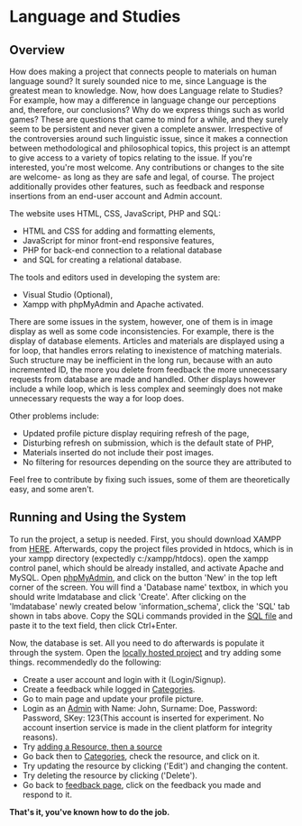 <h1>Language and Studies</h1>

<h2>Overview</h2>

How does making a project that connects people to materials on human language sound? It surely sounded nice to me, since Language is the greatest mean to knowledge. Now, how does Language relate to Studies? For example, how may a difference in language change our perceptions and, therefore, our conclusions? Why do we express things such as world games? These are questions that came to mind for a while, and they surely seem to be persistent and never given a complete answer. Irrespective of the controversies around such linguistic issue, since it makes a connection between methodological and philosophical topics, this project is an attempt to give access to a variety of topics relating to the issue. If you're interested, you're most welcome. Any contributions or changes to the site are welcome- as long as they are safe and legal, of course. The project additionally provides other features, such as feedback and response insertions from an end-user account and Admin account.

The website uses HTML, CSS, JavaScript, PHP and SQL:  
- HTML and CSS for adding and formatting elements,  
- JavaScript for minor front-end responsive features,  
- PHP for back-end connection to a relational database  
- and SQL for creating a relational database.

The tools and editors used in developing the system are:  
- Visual Studio (Optional),  
- Xampp with phpMyAdmin and Apache activated.

There are some issues in the system, however, one of them is in image display as well as some code inconsistencies. For example, there is the display of database elements. Articles and materials are displayed using a for loop, that handles errors relating to inexistence of matching materials. Such structure may be inefficient in the long run, because with an auto incremented ID, the more you delete from feedback the more unnecessary requests from database are made and handled. Other displays however include a while loop, which is less complex and seemingly does not make unnecessary requests the way a for loop does.

Other problems include:  
- Updated profile picture display requiring refresh of the page,  
- Disturbing refresh on submission, which is the default state of PHP,  
- Materials inserted do not include their post images.  
- No filtering for resources depending on the source they are attributed to

Feel free to contribute by fixing such issues, some of them are theoretically easy, and some aren't.

<h2>Running and Using the System</h2>

To run the project, a setup is needed. First, you should download XAMPP from [HERE](https://www.apachefriends.org/). Afterwards, copy the project files provided in htdocs, which is in your xampp directory (expectedly c:/xampp/htdocs). open the xampp control panel, which should be already installed, and activate Apache and MySQL. Open [phpMyAdmin](Localhost:/phpmyadmin/index.php), and click on the button 'New' in the top left corner of the screen. You will find a 'Database name' textbox, in which you should write lmdatabase and click 'Create'. After clicking on the 'lmdatabase' newly created below 'information_schema', click the 'SQL' tab shown in tabs above. Copy the SQLi commands provided in the [SQL file](sql.txt) and paste it to the text field, then click Ctrl+Enter.

Now, the database is set. All you need to do afterwards is populate it through the system. Open the [locally hosted project](http://localhost/Language%20and%20Studies/Main%20Page.php) and try adding some things. recommendedly do the following:  
- Create a user account and login with it (Login/Signup).  
- Create a feedback while logged in [Categories](http://localhost/Language%20and%20Studies/Categories.php).  
- Go to main page and update your profile picture.  
- Login as an [Admin](http://localhost/Language%20and%20Studies/Admin%20Login.php) with Name: John, Surname: Doe, Password: Password, SKey: 123(This account is inserted for experiment. No account insertion service is made in the client platform for integrity reasons).  
- Try [adding a Resource, then a source](http://localhost/Language%20and%20Studies/AddResource.php)  
- Go back then to [Categories](http://localhost/Language%20and%20Studies/Categories.php), check the resource, and click on it.  
- Try updating the resource by clicking ('Edit') and changing the content.  
- Try deleting the resource by clicking ('Delete').  
- Go back to [feedback page](http://localhost/Language%20and%20Studies/Feedbacks.php), click on the feedback you made and respond to it.

**That's it, you've known how to do the job.**
